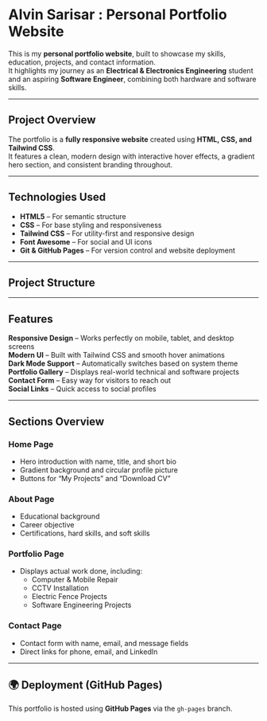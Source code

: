 #  Alvin Sarisar : Personal Portfolio Website

This is my **personal portfolio website**, built to showcase my skills, education, projects, and contact information.  
It highlights my journey as an **Electrical & Electronics Engineering** student and an aspiring **Software Engineer**, combining both hardware and software skills.

---

##  Project Overview

The portfolio is a **fully responsive website** created using **HTML, CSS, and Tailwind CSS**.  
It features a clean, modern design with interactive hover effects, a gradient hero section, and consistent branding throughout.

---

##  Technologies Used

- **HTML5** – For semantic structure  
- **CSS** – For base styling and responsiveness  
- **Tailwind CSS** – For utility-first and responsive design  
- **Font Awesome** – For social and UI icons  
- **Git & GitHub Pages** – For version control and website deployment  

---

##  Project Structure

---

## Features

**Responsive Design** – Works perfectly on mobile, tablet, and desktop screens  
 **Modern UI** – Built with Tailwind CSS and smooth hover animations  
 **Dark Mode Support** – Automatically switches based on system theme  
**Portfolio Gallery** – Displays real-world technical and software projects  
 **Contact Form** – Easy way for visitors to reach out  
 **Social Links** – Quick access to social profiles  

---

## Sections Overview

###  Home Page
- Hero introduction with name, title, and short bio  
- Gradient background and circular profile picture  
- Buttons for “My Projects” and “Download CV”

###  About Page
- Educational background  
- Career objective  
- Certifications, hard skills, and soft skills  

###  Portfolio Page
- Displays actual work done, including:
  - Computer & Mobile Repair  
  - CCTV Installation  
  - Electric Fence Projects  
  - Software Engineering Projects  

###  Contact Page
- Contact form with name, email, and message fields  
- Direct links for phone, email, and LinkedIn  

---

## 🌍 Deployment (GitHub Pages)

This portfolio is hosted using **GitHub Pages** via the `gh-pages` branch.

